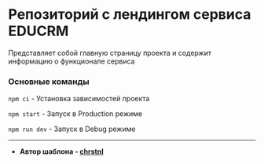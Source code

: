 # Репозиторий с лендингом сервиса EDUCRM 

Представляет собой главную страницу проекта и содержит информацию о функционале сервиса

### Основные команды

`npm ci` - Установка зависимостей проекта

`npm start` - Запуск в Production режиме


`npm run dev` - Запуск в Debug режиме

---

- **Автор шаблона - [chrstnl](https://chrstnl.com/)**
